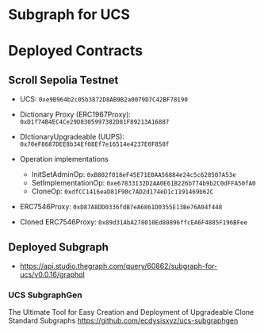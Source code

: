 # Subgraph for UCS
# Deployed Contracts
## Scroll Sepolia  Testnet
- UCS: `0xe9B964b2c05b3872D8AB9B2a0079D7C42BF78190`

- Dictionary Proxy (ERC1967Proxy): `0xD1f74B4EC4Ce29D8305997382D81F89213A16887`
- DIctionaryUpgradeable (UUPS): `0x70eF8687DEE8b34Ef08Ef7e16514e4237E0F858f`
- Operation implementations
    - InitSetAdminOp: `0xB802f018eF45E71E0AA56884e24c5c628507A53e`
    - SetImplementationOp: `0xe67833132D2AA0E61B226b774b9b2C0dFFA50fA0`
    - CloneOp: `0xdfCC1416eaD81F90c7AD2d174eD1c1191469b62C`
- ERC7546Proxy: `0xD87A8DD0336fdB7eA6861D0355E13Be76A04f448`
- Cloned ERC7546Proxy: `0x89d31AbA278010Ed80896ffcEA6F4885F196BFee`

## Deployed Subgraph
- https://api.studio.thegraph.com/query/60862/subgraph-for-ucs/v0.0.16/graphql

### UCS SubgraphGen
The Ultimate Tool for Easy Creation and Deployment of Upgradeable Clone Standard Subgraphs
https://github.com/ecdysisxyz/ucs-subgraphgen
